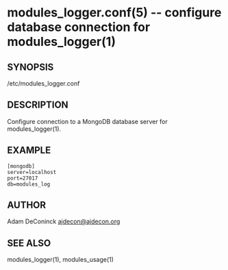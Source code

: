 modules_logger.conf(5) -- configure database connection for modules_logger(1)
=============================================================================

## SYNOPSIS
/etc/modules_logger.conf

## DESCRIPTION

Configure connection to a MongoDB database server for modules_logger(1).

## EXAMPLE

    [mongodb]
    server=localhost
    port=27017
    db=modules_log

## AUTHOR

Adam DeConinck <ajdecon@ajdecon.org>

## SEE ALSO

modules_logger(1), modules_usage(1)
